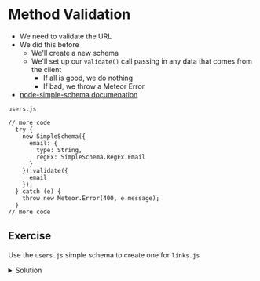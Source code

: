 # Method Validation
* We need to validate the URL
* We did this before
    - We'll create a new schema
    - We'll set up our `validate()` call passing in any data that comes from the client
        + If all is good, we do nothing
        + If bad, we throw a Meteor Error
* [node-simple-schema documenation](https://github.com/aldeed/node-simple-schema)

`users.js`

```
// more code
  try {
    new SimpleSchema({
      email: {
        type: String,
        regEx: SimpleSchema.RegEx.Email
      }
    }).validate({
      email
    });
  } catch (e) {
    throw new Meteor.Error(400, e.message);
  }
// more code
```

## Exercise
Use the `users.js` simple schema to create one for `links.js`

<details>
  <summary>Solution</summary>
```
import { Meteor } from 'meteor/meteor';
import { Mongo } from 'meteor/mongo';
import SimpleSchema from 'simpl-schema';

export const Links = new Mongo.Collection('links');

if (Meteor.isServer) {
  Meteor.publish('linksPub', function() {
      return Links.find({userId: this.userId });
  });
}

Meteor.methods({
  'links.insert'(url) {
    // check if the user is not logged in
    if (!this.userId) {
      // throw Meteor error
      throw new Meteor.Error('not-authorized');
    }

    try {
      new SimpleSchema({
        url: {
          type: String,
          regEx: SimpleSchema.RegEx.Url
        }
      }).validate({
        url
      });
    } catch (e) {
      throw new Meteor.Error(400, e.message);
    }

    Links.insert({
      url,
      userId: this.userId
    });
  }
});
```

![error bad url](https://i.imgur.com/AbrJICk.png)

* The `errorClass` **reason** is `"Url must be a valid URL"`
* This is not a user friendly error notification
* We could use a custom error message like:

```
onSubmit(e) {
    e.preventDefault();

    const email = this.refs.email.value.trim();
    const password = this.refs.password.value.trim();

    Meteor.loginWithPassword({ email }, password, (err) => {
      // console.log('Login callback', err);
      if (err) {
        this.setState({ error: 'Unable to login. Check email and password' });
      } else {
        this.setState({ error: '' });
      }
    });
  }
```

But we can change the reason of the error object because it is taking the property name **url** and it's trying to create a human readable version by adding a capital letter and tags on a generic message `Url must be a valid URL`

## The label property
* We can change `Url` to anything we like via the **label** property
* `label` can be added on to anything inside of Simpl Schema

```
try {
      new SimpleSchema({
        url: {
          type: String,
          label: 'Your link',
          regEx: SimpleSchema.RegEx.Url
        }
      }).validate({
        url
      });
    } catch (e) {
      throw new Meteor.Error(400, e.message);
    }
```

![label doing its work](https://i.imgur.com/m1k445p.png)
</details>

## Fix issue with SimpleSchema
* Currently, we have to wrap SimpleSchema in a `try catch` block to re-throw a generic error as a Meteor error
* We are doing it in the `links.js` file
* We're doing it in the `users.js` file and it is something we'll have to do in our other methods

### Tell SimpleSchema to throw a Meteor error by default
We will create a new folder `imports/startup`

[Documentation](https://github.com/aldeed/node-simple-schema#customize-the-error-that-is-thrown)

* Has some startup scripts
* Will enable us to configure **SimpleSchema** so that when it does get used on the `Client` and the `Server` it has some modified behavior (_we will modify the error it throws_)
* Adding this code will help remove all `try catch` blocks polluting our beautiful code

`imports/startup/simple-schema-configuration.js`

```
import {Meteor} from 'meteor/meteor';
import SimpleSchema from 'simpl-schema';
```

**tip** Good pattern to use in all your Applications

* All you `Client` Applications can use **simpl-schema**
* All of them can have this configuration file

```
import {Meteor} from 'meteor/meteor';
import SimpleSchema from 'simpl-schema';

SimpleSchema.defineValidationErrorTransform(() {
  
});
```

* We pass `defineValidationErrorTransform()` our function and that function gets executed every time **SimpleSchema** creates an error and it allows us to change that error

```
import {Meteor} from 'meteor/meteor';
import SimpleSchema from 'simpl-schema';

SimpleSchema.defineValidationErrorTransform((error) => {
  return new Meteor.Error(400, error.message);
});
```

* We take the default error and replace it with our Meteor error
* We do not use **throw** as it will be done internally by SimpleSchema
* We use `400` as our static code because all of this code will be related to data that is not of the format we expect
* We pull the reason off of the error (_we pass in `error.message` as that reason_)
* Before we remove our `try` - `catch` blocks, we will need to import `simple-schema-configuration.js` into `client/main.js` and `server/main.js`
  - Why on both the `Client` and the `Server`?
    + Because our **Meteor Methods** run on both so we need this file on both

`client/main.js`

```
import { Meteor } from 'meteor/meteor';
import { Tracker } from 'meteor/tracker';
import ReactDOM from 'react-dom';

import { routes, onAuthChange } from './../imports/routes/routes';
// add this line
import './../imports/startup/simple-schema-configuration';

Tracker.autorun(() => {
  const isAuthenticated = !!Meteor.userId();
  onAuthChange(isAuthenticated);
});

Meteor.startup(() => {
  ReactDOM.render(routes, document.getElementById('app'));
});
```

`server/main.js`

```
import { Meteor } from 'meteor/meteor';

import './../imports/api/users';
import './../imports/api/links';
// add this line
import './../imports/startup/simple-schema-configuration';

Meteor.startup(() => {

});

```

`links.js`

We can now remove the `try/catch` blocks

Change this:

```
import { Meteor } from 'meteor/meteor';
import { Mongo } from 'meteor/mongo';
import SimpleSchema from 'simpl-schema';

export const Links = new Mongo.Collection('links');

if (Meteor.isServer) {
  Meteor.publish('linksPub', function() {
      return Links.find({userId: this.userId });
  });
}

Meteor.methods({
  'links.insert'(url) {
    // check if the user is not logged in
    if (!this.userId) {
      // throw Meteor error
      throw new Meteor.Error('not-authorized');
    }
    
    // we will be removing this try/catch block
    try {
      new SimpleSchema({
        url: {
          type: String,
          label: 'Your link',
          regEx: SimpleSchema.RegEx.Url
        }
      }).validate({
        url
      });
    } catch (e) {
      throw new Meteor.Error(400, e.message);
    }

    Links.insert({
      url,
      userId: this.userId
    });
  }
});
```

To this:

```
import { Meteor } from 'meteor/meteor';
import { Mongo } from 'meteor/mongo';
import SimpleSchema from 'simpl-schema';

export const Links = new Mongo.Collection('links');

if (Meteor.isServer) {
  Meteor.publish('linksPub', function() {
      return Links.find({userId: this.userId });
  });
}

Meteor.methods({
  'links.insert'(url) {
    // check if the user is not logged in
    if (!this.userId) {
      // throw Meteor error
      throw new Meteor.Error('not-authorized');
    }

    new SimpleSchema({
      url: {
        type: String,
        label: 'Your link',
        regEx: SimpleSchema.RegEx.Url
      }
    }).validate({
      url
    });

    Links.insert({
      url,
      userId: this.userId
    });
  }
});
```

We can also remove the `try/catch` block in `users.js`

```
import SimpleSchema from 'simpl-schema';
import { Accounts } from 'meteor/accounts-base';

Accounts.validateNewUser((user) => {
  const email = user.emails[0].address;

  new SimpleSchema({
    email: {
      type: String,
      regEx: SimpleSchema.RegEx.Email
    }
  }).validate({
    email
  });

  return true;
});
```

### Now test
1. Log in
2. Add a bogus URL

You should see this in your console (_same as before but now we're not using try/catch to generate Meteor errors_)

![same error with config](https://i.imgur.com/JcyJynb.png)

1. And if you try to sign up a new user
2. And enter a bogus **email** with a **password** of more than 8 characters we still get the same error notification on the screen even though we changed how this message shows up

## Review
* We validated proper URLs are entered into our Database
* All data coming in is going to be appropriate

**note** Let's remove all our links from MongoDB

`$ meteor mongo`

`> db.links.remove({})`


